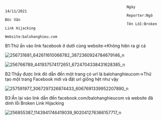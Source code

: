                                                             Ngày 14/11/2021
                                                            Reporter:Ngô Đức Văn
                                                            Tên Lỗi:Broken Link Hijacking
                                                            Website:balohanghieu.com


B1:Thử ấn vào link facebook ở dưới cùng website->Không hiện ra gì cả

![256731681_642611610066782_3872360924784679146_n](https://user-images.githubusercontent.com/88313289/141676495-4544a3e4-36a9-4c17-a429-da03dc4530b0.png)

![256766789_441937574172651_6724704338431628385_n](https://user-images.githubusercontent.com/88313289/141676497-f6ff2502-b426-4f61-a816-4ddb39d9e834.png)


B2:Thấy được link đó dẫn đến một trang có url là balohanghieucom->Thử tạo một trang Facebook mới và đặt url giống hệt như vậy 

![257591977_3067297326874433_6067691339952207890_n](https://user-images.githubusercontent.com/88313289/141676503-4fec0c4f-928c-4855-98c5-6aeeda346b30.png)


B3:Ấn lại vào link dẫn đến facebook.com/balohanghieucom và website đã dính lỗi Broken Link Hijacking

![256855387_1143941746419039_902041276366157717_n](https://user-images.githubusercontent.com/88313289/141676524-8bf7d60f-d784-4081-a99a-162ff4ed4fe0.png)

